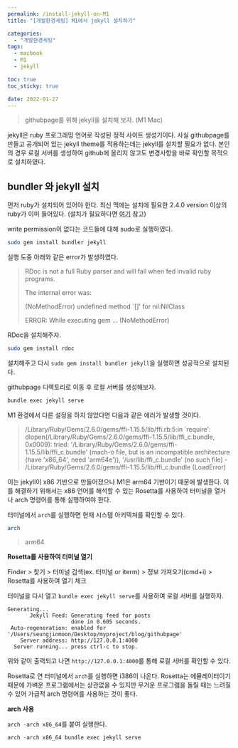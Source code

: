 ```yaml
---
permalink: /install-jekyll-on-M1
title: "[개발환경세팅] M1에서 jekyll 설치하기"

categories: 
  - "개발환경세팅"
tags: 
  - macbook
  - M1
  - jekyll

toc: true
toc_sticky: true

date: 2022-01-27
---
```


> githubpage를 위해 jekyll을 설치해 보자. (M1 Mac)

jekyll은 ruby 프로그래밍 언어로 작성된 정적 사이트 생성기이다. 
사실 githubpage를 만들고 공개되어 있는 jekyll theme를 적용하는데는 jekyll를 설치할 필요가 없다. 
본인의 경우 로컬 서버를 생성하여 github에 올리지 않고도 변경사항을 바로 확인할 목적으로 설치하였다. 

## bundler 와 jekyll 설치
먼저 ruby가 설치되어 있어야 한다. 최신 맥에는 설치에 필요한 2.4.0 version 이상의 ruby가 이미 들어있다.
(설치가 필요하다면 [여기](https://drmsg.github.io/install-rbenv) 참고)

write permission이 없다는 코드들에 대해 sudo로 실행하였다.

```zsh
sudo gem install bundler jekyll
```

실행 도중 아래와 같은 error가 발생하였다.

>RDoc is not a full Ruby parser and will fail when fed invalid ruby programs.
>
>The internal error was:
>
>(NoMethodError) undefined method `[]' for nil:NilClass
>
>ERROR:  While executing gem ... (NoMethodError)

RDoc을 설치해주자.
```zsh
sudo gem install rdoc
```
설치해주고 다시 ```sudo gem install bundler jekyll```을 실행하면 성공적으로 설치된다.

githubpage 디렉토리로 이동 후 로컬 서버를 생성해보자.
```zsh
bundle exec jekyll serve
```

M1 환경에서 다른 설정을 하지 않았다면 다음과 같은 에러가 발생할 것이다.

>/Library/Ruby/Gems/2.6.0/gems/ffi-1.15.5/lib/ffi.rb:5:in `require': dlopen(/Library/Ruby/Gems/2.6.0/gems/ffi-1.15.5/lib/ffi_c.bundle, 0x0009): tried: '/Library/Ruby/Gems/2.6.0/gems/ffi-1.15.5/lib/ffi_c.bundle' (mach-o file, but is an incompatible architecture (have 'x86_64', need 'arm64e')), '/usr/lib/ffi_c.bundle' (no such file) - /Library/Ruby/Gems/2.6.0/gems/ffi-1.15.5/lib/ffi_c.bundle (LoadError)


이는 jekyll이 x86 기반으로 만들어졌으나 M1은 arm64 기반이기 때문에 발생한다. 이를 해결하기 위해서는 x86 언어를 해석할 수 있는 Rosetta를 사용하여 터미널을 열거나 arch 명령어를 통해 실행하여야 한다.

터미널에서 ```arch```를 실행하면 현재 시스템 아키텍쳐를 확인할 수 있다.
```zsh
arch
```
> arm64

**Rosetta를 사용하여 터미널 열기**

Finder > 찾기 > 터미널 검색(ex. 터미널 or iterm) > 정보 가져오기(cmd+i) > Rosetta를 사용하여 열기 체크

터미널을 다시 열고  ```bundle exec jekyll serve```를 사용하여 로컬 서버를 실행하자.

```
Generating... 
       Jekyll Feed: Generating feed for posts
                    done in 0.605 seconds.
 Auto-regeneration: enabled for '/Users/seungjinmoon/Desktop/myproject/blog/githubpage'
    Server address: http://127.0.0.1:4000
  Server running... press ctrl-c to stop.
```

위와 같이 출력되고 나면 ```http://127.0.0.1:4000```를 통해 로컬 서버를 확인할 수 있다.

Rosetta로 연 터미널에서 ```arch```를 실행하면 i386이 나온다. Rosetta는 에뮬레이터이기 때문에 가벼운 프로그램에서는 상관없을 수 있지만 무거운 프로그램을 돌릴 때는 느려질 수 있어 가급적 arch 명령어를 사용하는 것이 좋다.

**arch 사용**

```arch -arch x86_64```를 붙여 실행한다.

```
arch -arch x86_64 bundle exec jekyll serve 
```


